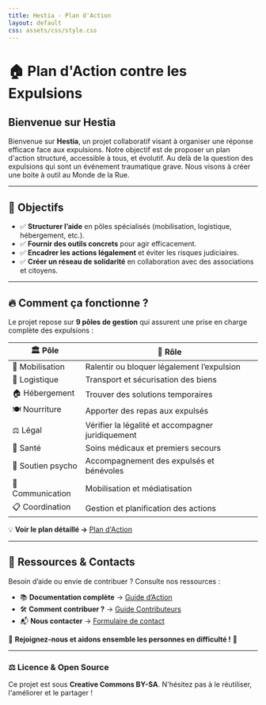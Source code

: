 ```yaml
---
title: Hestia - Plan d'Action
layout: default
css: assets/css/style.css
---
```


# 🏠 Plan d'Action contre les Expulsions

<h2 class="fade-in">Bienvenue sur Hestia</h2>
<p class="fade-in">

Bienvenue sur **Hestia**, un projet collaboratif visant à organiser une réponse efficace face aux expulsions.
Notre objectif est de proposer un plan d'action structuré, accessible à tous, et évolutif.
Au delà de la question des expulsions qui sont un événement traumatique grave. Nous visons à créer une boite à outil au Monde de la Rue.</p>

---

## 🎯 Objectifs

- ✅ **Structurer l’aide** en pôles spécialisés (mobilisation, logistique, hébergement, etc.).
- ✅ **Fournir des outils concrets** pour agir efficacement.
- ✅ **Encadrer les actions légalement** et éviter les risques judiciaires.
- ✅ **Créer un réseau de solidarité** en collaboration avec des associations et citoyens.

---

## 🔥 Comment ça fonctionne ?
Le projet repose sur **9 pôles de gestion** qui assurent une prise en charge complète des expulsions :

| 🏛️ **Pôle**           | 📌 **Rôle** |
|----------------------|------------|
| 📣 Mobilisation      | Ralentir ou bloquer légalement l’expulsion |
| 🚚 Logistique       | Transport et sécurisation des biens |
| 🏠 Hébergement      | Trouver des solutions temporaires |
| 🍽️ Nourriture      | Apporter des repas aux expulsés |
| ⚖️ Légal           | Vérifier la légalité et accompagner juridiquement |
| 🏥 Santé           | Soins médicaux et premiers secours |
| 💙 Soutien psycho  | Accompagnement des expulsés et bénévoles |
| 📢 Communication   | Mobilisation et médiatisation |
| 📋 Coordination    | Gestion et planification des actions |

💡 **Voir le plan détaillé →** [Plan d'Action](plan.md)

---

## 🔗 Ressources & Contacts
Besoin d’aide ou envie de contribuer ? Consulte nos ressources :
- 📚 **Documentation complète** → [Guide d’Action](organisation.md)
- 🛠 **Comment contribuer ?** → [Guide Contributeurs](contribution.md)
- 📬 **Nous contacter** → [Formulaire de contact](ressources.md)

🚀 **Rejoignez-nous et aidons ensemble les personnes en difficulté !** 💙

---

### ⚖️ **Licence & Open Source**
Ce projet est sous **Creative Commons BY-SA**.
N'hésitez pas à le réutiliser, l'améliorer et le partager !
